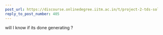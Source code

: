 ```yaml
---
post_url: https://discourse.onlinedegree.iitm.ac.in/t/project-2-tds-solver-discussion-thread/169029/408
reply_to_post_number: 405
---
```

will I know if its done generating ?